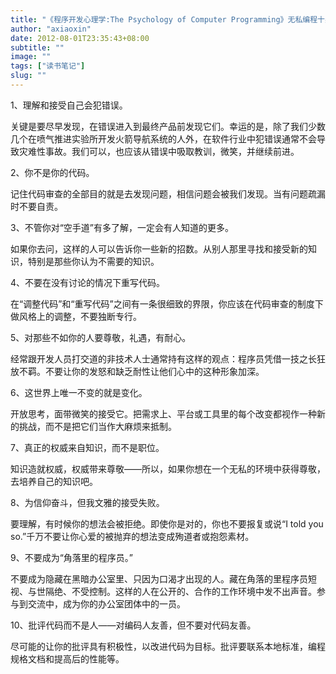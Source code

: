 ```yaml
---
title: "《程序开发心理学:The Psychology of Computer Programming》无私编程十条诫律"
author: "axiaoxin"
date: 2012-08-01T23:35:43+08:00
subtitle: ""
image: ""
tags: ["读书笔记"]
slug: ""
---
```


1、理解和接受自己会犯错误。

关键是要尽早发现，在错误进入到最终产品前发现它们。幸运的是，除了我们少数几个在喷气推进实验所开发火箭导航系统的人外，在软件行业中犯错误通常不会导致灾难性事故。我们可以，也应该从错误中吸取教训，微笑，并继续前进。

2、你不是你的代码。

记住代码审查的全部目的就是去发现问题，相信问题会被我们发现。当有问题疏漏时不要自责。

3、不管你对“空手道”有多了解，一定会有人知道的更多。

如果你去问，这样的人可以告诉你一些新的招数。从别人那里寻找和接受新的知识，特别是那些你认为不需要的知识。

4、不要在没有讨论的情况下重写代码。

在“调整代码”和“重写代码”之间有一条很细致的界限，你应该在代码审查的制度下做风格上的调整，不要独断专行。

5、对那些不如你的人要尊敬，礼遇，有耐心。

经常跟开发人员打交道的非技术人士通常持有这样的观点：程序员凭借一技之长狂放不羁。不要让你的发怒和缺乏耐性让他们心中的这种形象加深。

6、这世界上唯一不变的就是变化。

开放思考，面带微笑的接受它。把需求上、平台或工具里的每个改变都视作一种新的挑战，而不是把它们当作大麻烦来抵制。

7、真正的权威来自知识，而不是职位。

知识造就权威，权威带来尊敬——所以，如果你想在一个无私的环境中获得尊敬，去培养自己的知识吧。

8、为信仰奋斗，但我文雅的接受失败。

要理解，有时候你的想法会被拒绝。即使你是对的，你也不要报复或说“I told you so.”千万不要让你心爱的被抛弃的想法变成殉道者或抱怨素材。

9、不要成为“角落里的程序员。”

不要成为隐藏在黑暗办公室里、只因为口渴才出现的人。藏在角落的里程序员短视、与世隔绝、不受控制。这样的人在公开的、合作的工作环境中发不出声音。参与到交流中，成为你的办公室团体中的一员。

10、批评代码而不是人——对编码人友善，但不要对代码友善。

尽可能的让你的批评具有积极性，以改进代码为目标。批评要联系本地标准，编程规格文档和提高后的性能等。
